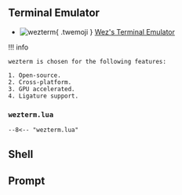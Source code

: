 ## Terminal Emulator

<div class="grid cards" markdown>

- ![wezterm](/assets/img/uses-this/icons/wezterm.png){ .twemoji } [Wez's Terminal Emulator](https://wezfurlong.org/wezterm/)

</div>

!!! info

    wezterm is chosen for the following features:

    1. Open-source.
    2. Cross-platform.
    3. GPU accelerated.
    4. Ligature support.

### `wezterm.lua`

``` title="wezterm.lua"
--8<--​ "wezterm.lua"
```

## Shell



## Prompt